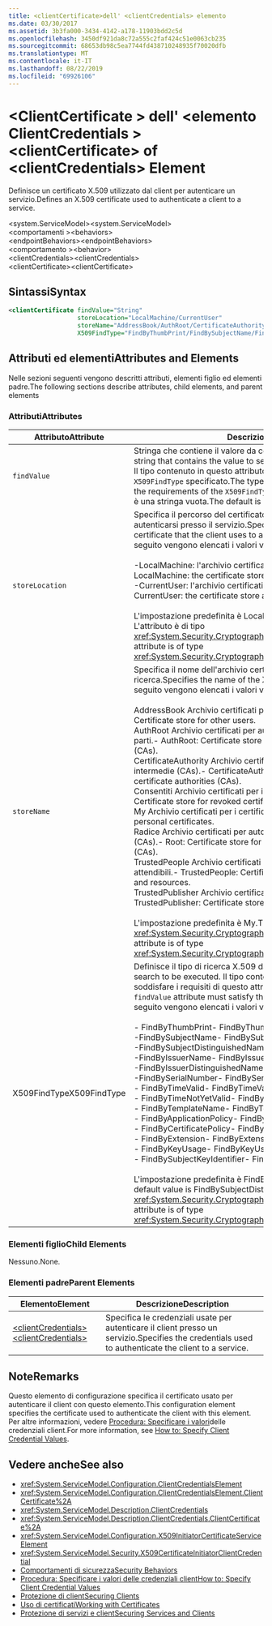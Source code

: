 ```yaml
---
title: <clientCertificate>dell' <clientCredentials> elemento
ms.date: 03/30/2017
ms.assetid: 3b3fa000-3434-4142-a178-11903bdd2c5d
ms.openlocfilehash: 3450df921da8c72a555c2faf424c51e0063cb235
ms.sourcegitcommit: 68653db98c5ea7744fd438710248935f70020dfb
ms.translationtype: MT
ms.contentlocale: it-IT
ms.lasthandoff: 08/22/2019
ms.locfileid: "69926106"
---
```

# <a name="clientcertificate-of-clientcredentials-element"></a><span data-ttu-id="c8462-102">\<ClientCertificate > dell' \<elemento ClientCredentials ></span><span class="sxs-lookup"><span data-stu-id="c8462-102">\<clientCertificate> of \<clientCredentials> Element</span></span>
<span data-ttu-id="c8462-103">Definisce un certificato X.509 utilizzato dal client per autenticare un servizio.</span><span class="sxs-lookup"><span data-stu-id="c8462-103">Defines an X.509 certificate used to authenticate a client to a service.</span></span>  
  
 <span data-ttu-id="c8462-104">\<system.ServiceModel></span><span class="sxs-lookup"><span data-stu-id="c8462-104">\<system.ServiceModel></span></span>  
<span data-ttu-id="c8462-105">\<comportamenti ></span><span class="sxs-lookup"><span data-stu-id="c8462-105">\<behaviors></span></span>  
<span data-ttu-id="c8462-106">\<endpointBehaviors></span><span class="sxs-lookup"><span data-stu-id="c8462-106">\<endpointBehaviors></span></span>  
<span data-ttu-id="c8462-107">\<comportamento ></span><span class="sxs-lookup"><span data-stu-id="c8462-107">\<behavior></span></span>  
<span data-ttu-id="c8462-108">\<clientCredentials></span><span class="sxs-lookup"><span data-stu-id="c8462-108">\<clientCredentials></span></span>  
<span data-ttu-id="c8462-109">\<clientCertificate></span><span class="sxs-lookup"><span data-stu-id="c8462-109">\<clientCertificate></span></span>  
  
## <a name="syntax"></a><span data-ttu-id="c8462-110">Sintassi</span><span class="sxs-lookup"><span data-stu-id="c8462-110">Syntax</span></span>  
  
```xml  
<clientCertificate findValue="String"
                   storeLocation="LocalMachine/CurrentUser"
                   storeName="AddressBook/AuthRoot/CertificateAuthority/Disallowed/My/Root/TrustedPeople/TrustedPublisher"
                   X509FindType="FindByThumbPrint/FindBySubjectName/FindBySubjectDistinguishedName/FindByIssuerName/FindByIssuerDistinguishedName/FindBySerialNumber/FindByTimeValid/FindByTimeNotYetValid/FindByTemplateName/FindByApplicationPolicy/FindByCertificatePolicy/FindByExtension/FindByKeyUsage/FindBySubjectKeyIdentifier" />
```  
  
## <a name="attributes-and-elements"></a><span data-ttu-id="c8462-111">Attributi ed elementi</span><span class="sxs-lookup"><span data-stu-id="c8462-111">Attributes and Elements</span></span>  
 <span data-ttu-id="c8462-112">Nelle sezioni seguenti vengono descritti attributi, elementi figlio ed elementi padre.</span><span class="sxs-lookup"><span data-stu-id="c8462-112">The following sections describe attributes, child elements, and parent elements</span></span>  
  
### <a name="attributes"></a><span data-ttu-id="c8462-113">Attributi</span><span class="sxs-lookup"><span data-stu-id="c8462-113">Attributes</span></span>  
  
|<span data-ttu-id="c8462-114">Attributo</span><span class="sxs-lookup"><span data-stu-id="c8462-114">Attribute</span></span>|<span data-ttu-id="c8462-115">Descrizione</span><span class="sxs-lookup"><span data-stu-id="c8462-115">Description</span></span>|  
|---------------|-----------------|  
|`findValue`|<span data-ttu-id="c8462-116">Stringa che contiene il valore da cercare nell'archivio certificati X.509.</span><span class="sxs-lookup"><span data-stu-id="c8462-116">A string that contains the value to search for in the X.509 certificate store.</span></span> <span data-ttu-id="c8462-117">Il tipo contenuto in questo attributo deve soddisfare i requisiti del valore `X509FindType` specificato.</span><span class="sxs-lookup"><span data-stu-id="c8462-117">The type contained in the attribute must satisfy the requirements of the `X509FindType` attribute value.</span></span> <span data-ttu-id="c8462-118">Il valore predefinito è una stringa vuota.</span><span class="sxs-lookup"><span data-stu-id="c8462-118">The default is an empty string.</span></span>|  
|`storeLocation`|<span data-ttu-id="c8462-119">Specifica il percorso del certificato X.509 usato dal client per autenticarsi presso il servizio.</span><span class="sxs-lookup"><span data-stu-id="c8462-119">Specifies the location of the X.509 certificate that the client uses to authenticate itself to the service.</span></span> <span data-ttu-id="c8462-120">Di seguito vengono elencati i valori validi:</span><span class="sxs-lookup"><span data-stu-id="c8462-120">Valid values include the following:</span></span><br /><br /> <span data-ttu-id="c8462-121">-LocalMachine: l'archivio certificati assegnato al computer locale.</span><span class="sxs-lookup"><span data-stu-id="c8462-121">-   LocalMachine: the certificate store assigned to the local machine.</span></span><br /><span data-ttu-id="c8462-122">-CurrentUser: l'archivio certificati assegnato all'utente corrente.</span><span class="sxs-lookup"><span data-stu-id="c8462-122">-   CurrentUser: the certificate store assigned to the current user.</span></span><br /><br /> <span data-ttu-id="c8462-123">L'impostazione predefinita è LocalMachine.</span><span class="sxs-lookup"><span data-stu-id="c8462-123">The default is LocalMachine.</span></span> <span data-ttu-id="c8462-124">L'attributo è di tipo <xref:System.Security.Cryptography.X509Certificates.StoreLocation>.</span><span class="sxs-lookup"><span data-stu-id="c8462-124">This attribute is of type <xref:System.Security.Cryptography.X509Certificates.StoreLocation>.</span></span>|  
|`storeName`|<span data-ttu-id="c8462-125">Specifica il nome dell'archivio certificati X.509 in cui eseguire la ricerca.</span><span class="sxs-lookup"><span data-stu-id="c8462-125">Specifies the name of the X.509 certificate store to search.</span></span> <span data-ttu-id="c8462-126">Di seguito vengono elencati i valori validi:</span><span class="sxs-lookup"><span data-stu-id="c8462-126">Valid values include the following:</span></span><br /><br /> <span data-ttu-id="c8462-127">AddressBook Archivio certificati per altri utenti.</span><span class="sxs-lookup"><span data-stu-id="c8462-127">-   AddressBook: Certificate store for other users.</span></span><br /><span data-ttu-id="c8462-128">AuthRoot Archivio certificati per autorità di certificazione (CA) di terze parti.</span><span class="sxs-lookup"><span data-stu-id="c8462-128">-   AuthRoot: Certificate store for third-party certificate authorities (CAs).</span></span><br /><span data-ttu-id="c8462-129">CertificateAuthority Archivio certificati per autorità di certificazione intermedie (CAs).</span><span class="sxs-lookup"><span data-stu-id="c8462-129">-   CertificateAuthority: Certificate store for intermediate certificate authorities (CAs).</span></span><br /><span data-ttu-id="c8462-130">Consentiti Archivio certificati per i certificati revocati.</span><span class="sxs-lookup"><span data-stu-id="c8462-130">-   Disallowed: Certificate store for revoked certificates.</span></span><br /><span data-ttu-id="c8462-131">My Archivio certificati per i certificati personali.</span><span class="sxs-lookup"><span data-stu-id="c8462-131">-   My: Certificate store for personal certificates.</span></span><br /><span data-ttu-id="c8462-132">Radice Archivio certificati per autorità di certificazione radice attendibili (CAs).</span><span class="sxs-lookup"><span data-stu-id="c8462-132">-   Root: Certificate store for trusted root certificate authorities (CAs).</span></span><br /><span data-ttu-id="c8462-133">TrustedPeople Archivio certificati per utenti e risorse direttamente attendibili.</span><span class="sxs-lookup"><span data-stu-id="c8462-133">-   TrustedPeople: Certificate store for directly trusted people and resources.</span></span><br /><span data-ttu-id="c8462-134">TrustedPublisher Archivio certificati per autori direttamente attendibili.</span><span class="sxs-lookup"><span data-stu-id="c8462-134">-   TrustedPublisher: Certificate store for directly trusted publishers.</span></span><br /><br /> <span data-ttu-id="c8462-135">L'impostazione predefinita è My.</span><span class="sxs-lookup"><span data-stu-id="c8462-135">The default is My.</span></span> <span data-ttu-id="c8462-136">L'attributo è di tipo <xref:System.Security.Cryptography.X509Certificates.StoreName>.</span><span class="sxs-lookup"><span data-stu-id="c8462-136">This attribute is of type <xref:System.Security.Cryptography.X509Certificates.StoreName>.</span></span>|  
|<span data-ttu-id="c8462-137">X509FindType</span><span class="sxs-lookup"><span data-stu-id="c8462-137">X509FindType</span></span>|<span data-ttu-id="c8462-138">Definisce il tipo di ricerca X.509 da eseguire.</span><span class="sxs-lookup"><span data-stu-id="c8462-138">Defines the type of X.509 search to be executed.</span></span> <span data-ttu-id="c8462-139">Il tipo contenuto nell'attributo `findValue` deve soddisfare i requisiti di questo attributo.</span><span class="sxs-lookup"><span data-stu-id="c8462-139">The type contained in the `findValue` attribute must satisfy the requirements of this attribute.</span></span> <span data-ttu-id="c8462-140">Di seguito vengono elencati i valori validi:</span><span class="sxs-lookup"><span data-stu-id="c8462-140">Valid values include the following:</span></span><br /><br /> <span data-ttu-id="c8462-141">-   FindByThumbPrint</span><span class="sxs-lookup"><span data-stu-id="c8462-141">-   FindByThumbPrint</span></span><br /><span data-ttu-id="c8462-142">-FindBySubjectName</span><span class="sxs-lookup"><span data-stu-id="c8462-142">-   FindBySubjectName</span></span><br /><span data-ttu-id="c8462-143">-FindBySubjectDistinguishedName</span><span class="sxs-lookup"><span data-stu-id="c8462-143">-   FindBySubjectDistinguishedName</span></span><br /><span data-ttu-id="c8462-144">-FindByIssuerName</span><span class="sxs-lookup"><span data-stu-id="c8462-144">-   FindByIssuerName</span></span><br /><span data-ttu-id="c8462-145">-FindByIssuerDistinguishedName</span><span class="sxs-lookup"><span data-stu-id="c8462-145">-   FindByIssuerDistinguishedName</span></span><br /><span data-ttu-id="c8462-146">-FindBySerialNumber</span><span class="sxs-lookup"><span data-stu-id="c8462-146">-   FindBySerialNumber</span></span><br /><span data-ttu-id="c8462-147">-   FindByTimeValid</span><span class="sxs-lookup"><span data-stu-id="c8462-147">-   FindByTimeValid</span></span><br /><span data-ttu-id="c8462-148">-   FindByTimeNotYetValid</span><span class="sxs-lookup"><span data-stu-id="c8462-148">-   FindByTimeNotYetValid</span></span><br /><span data-ttu-id="c8462-149">-   FindByTemplateName</span><span class="sxs-lookup"><span data-stu-id="c8462-149">-   FindByTemplateName</span></span><br /><span data-ttu-id="c8462-150">- FindByApplicationPolicy</span><span class="sxs-lookup"><span data-stu-id="c8462-150">-   FindByApplicationPolicy</span></span><br /><span data-ttu-id="c8462-151">-   FindByCertificatePolicy</span><span class="sxs-lookup"><span data-stu-id="c8462-151">-   FindByCertificatePolicy</span></span><br /><span data-ttu-id="c8462-152">-   FindByExtension</span><span class="sxs-lookup"><span data-stu-id="c8462-152">-   FindByExtension</span></span><br /><span data-ttu-id="c8462-153">-   FindByKeyUsage</span><span class="sxs-lookup"><span data-stu-id="c8462-153">-   FindByKeyUsage</span></span><br /><span data-ttu-id="c8462-154">-   FindBySubjectKeyIdentifier</span><span class="sxs-lookup"><span data-stu-id="c8462-154">-   FindBySubjectKeyIdentifier</span></span><br /><br /> <span data-ttu-id="c8462-155">L'impostazione predefinita è FindBySubjectDistinguishedName.</span><span class="sxs-lookup"><span data-stu-id="c8462-155">The default value is FindBySubjectDistinguishedName.</span></span> <span data-ttu-id="c8462-156">L'attributo è di tipo <xref:System.Security.Cryptography.X509Certificates.X509FindType>.</span><span class="sxs-lookup"><span data-stu-id="c8462-156">This attribute is of type <xref:System.Security.Cryptography.X509Certificates.X509FindType>.</span></span>|  
  
### <a name="child-elements"></a><span data-ttu-id="c8462-157">Elementi figlio</span><span class="sxs-lookup"><span data-stu-id="c8462-157">Child Elements</span></span>  
 <span data-ttu-id="c8462-158">Nessuno.</span><span class="sxs-lookup"><span data-stu-id="c8462-158">None.</span></span>  
  
### <a name="parent-elements"></a><span data-ttu-id="c8462-159">Elementi padre</span><span class="sxs-lookup"><span data-stu-id="c8462-159">Parent Elements</span></span>  
  
|<span data-ttu-id="c8462-160">Elemento</span><span class="sxs-lookup"><span data-stu-id="c8462-160">Element</span></span>|<span data-ttu-id="c8462-161">Descrizione</span><span class="sxs-lookup"><span data-stu-id="c8462-161">Description</span></span>|  
|-------------|-----------------|  
|[<span data-ttu-id="c8462-162">\<clientCredentials></span><span class="sxs-lookup"><span data-stu-id="c8462-162">\<clientCredentials></span></span>](clientcredentials.md)|<span data-ttu-id="c8462-163">Specifica le credenziali usate per autenticare il client presso un servizio.</span><span class="sxs-lookup"><span data-stu-id="c8462-163">Specifies the credentials used to authenticate the client to a service.</span></span>|  
  
## <a name="remarks"></a><span data-ttu-id="c8462-164">Note</span><span class="sxs-lookup"><span data-stu-id="c8462-164">Remarks</span></span>  
 <span data-ttu-id="c8462-165">Questo elemento di configurazione specifica il certificato usato per autenticare il client con questo elemento.</span><span class="sxs-lookup"><span data-stu-id="c8462-165">This configuration element specifies the certificate used to authenticate the client with this element.</span></span> <span data-ttu-id="c8462-166">Per altre informazioni, vedere [Procedura: Specificare i valori](../../../wcf/how-to-specify-client-credential-values.md)delle credenziali client.</span><span class="sxs-lookup"><span data-stu-id="c8462-166">For more information, see [How to: Specify Client Credential Values](../../../wcf/how-to-specify-client-credential-values.md).</span></span>  
  
## <a name="see-also"></a><span data-ttu-id="c8462-167">Vedere anche</span><span class="sxs-lookup"><span data-stu-id="c8462-167">See also</span></span>

- <xref:System.ServiceModel.Configuration.ClientCredentialsElement>
- <xref:System.ServiceModel.Configuration.ClientCredentialsElement.ClientCertificate%2A>
- <xref:System.ServiceModel.Description.ClientCredentials>
- <xref:System.ServiceModel.Description.ClientCredentials.ClientCertificate%2A>
- <xref:System.ServiceModel.Configuration.X509InitiatorCertificateServiceElement>
- <xref:System.ServiceModel.Security.X509CertificateInitiatorClientCredential>
- [<span data-ttu-id="c8462-168">Comportamenti di sicurezza</span><span class="sxs-lookup"><span data-stu-id="c8462-168">Security Behaviors</span></span>](../../../wcf/feature-details/security-behaviors-in-wcf.md)
- [<span data-ttu-id="c8462-169">Procedura: Specificare i valori delle credenziali client</span><span class="sxs-lookup"><span data-stu-id="c8462-169">How to: Specify Client Credential Values</span></span>](../../../wcf/how-to-specify-client-credential-values.md)
- [<span data-ttu-id="c8462-170">Protezione di client</span><span class="sxs-lookup"><span data-stu-id="c8462-170">Securing Clients</span></span>](../../../wcf/securing-clients.md)
- [<span data-ttu-id="c8462-171">Uso di certificati</span><span class="sxs-lookup"><span data-stu-id="c8462-171">Working with Certificates</span></span>](../../../wcf/feature-details/working-with-certificates.md)
- [<span data-ttu-id="c8462-172">Protezione di servizi e client</span><span class="sxs-lookup"><span data-stu-id="c8462-172">Securing Services and Clients</span></span>](../../../wcf/feature-details/securing-services-and-clients.md)

